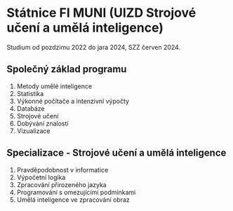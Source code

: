 # Státnice FI MUNI (UIZD Strojové učení a umělá inteligence)

Studium od pozdzimu 2022 do jara 2024, SZZ červen 2024.

## Společný základ programu

1. Metody umělé inteligence
2. Statistika
3. Výkonné počítače a intenzivní výpočty
4. Databáze
6. Strojové učení
7. Dobývání znalostí
8. Vizualizace

## Specializace - Strojové učení a umělá inteligence


1. Pravděpodobnost v informatice
2. Výpočetní logika
3. Zpracování přirozeného jazyka
4. Programování s omezujícími podmínkami
5. Umělá inteligence ve zpracování obraz
